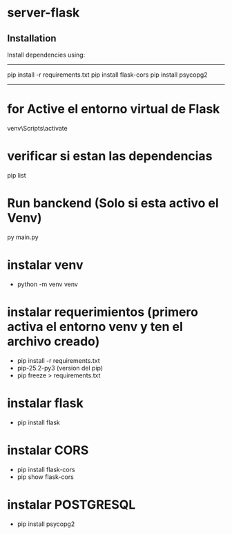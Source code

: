 # server-flask
## Installation

Install dependencies using:

---
pip install -r requirements.txt
pip install flask-cors
pip install psycopg2

---

# for Active el entorno virtual de Flask

venv\Scripts\activate

# verificar si estan las dependencias

pip list

# Run banckend (Solo si esta activo el Venv)

py main.py

# instalar venv
- python -m venv venv

# instalar requerimientos (primero activa el entorno venv y ten el archivo creado)
- pip install -r requirements.txt
- pip-25.2-py3 (version del pip)
- pip freeze > requirements.txt

 # instalar flask
 - pip install flask
 
 # instalar CORS
 - pip install flask-cors
 - pip show flask-cors
 
 # instalar  POSTGRESQL
 - pip install psycopg2
 